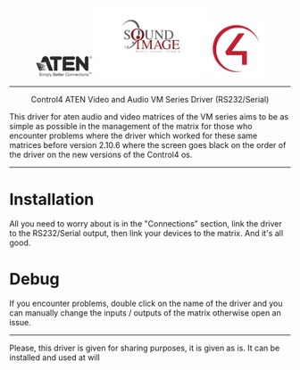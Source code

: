 <p align="center">
  <img src="./images/Aten.png" alt="Aten Logo" width="100"/>
  <img src="./images/Soundimage.png" alt="Soundimage" width="200"/>
  <img src="./images/Control4.png" alt="Control4" width="100"/>
</p>

---

<p align="center">Control4 ATEN Video and Audio VM Series Driver (RS232/Serial)</p>

This driver for aten audio and video matrices of the VM series aims to be as simple as possible in the management of the matrix for those who encounter problems where the driver which worked for these same matrices before version 2.10.6 where the screen goes black on the order of the driver on the new versions of the Control4 os.

--- 
 # Installation

 All you need to worry about is in the "Connections" section, link the driver to the RS232/Serial output, then link your devices to the matrix. And it's all good.


# Debug

If you encounter problems, double click on the name of the driver and you can manually change the inputs / outputs of the matrix otherwise open an issue.



---

Please, this driver is given for sharing purposes, it is given as is. It can be installed and used at will



